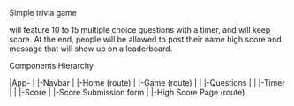 Simple trivia game

will feature 10 to 15 multiple choice questions with a timer, and will keep score. At the end, people will be allowed to post their name high score and message that will show up on a leaderboard.

Components Hierarchy

|App-
|   |-Navbar
|   |-Home (route)
|   |-Game  (route)
|   |   |-Questions
|   |   |-Timer
|   |   |-Score
|   |-Score Submission form
|   |-High Score Page (route)